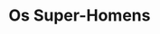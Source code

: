 ---
Numero: 156
title: Os Super-Homens
Autor: A E Van Vogt
Co-autor: 
Ano-de-Publicacao: 1970
Titulo-original: The Silkie
Tradutor: Eurico da Fonseca
Co-tradutor: 
Ano-de-edicao: 1969
alias: A-E-Van-Vogt
Autor2-alias: 
Tradutor1-alias: Eurico-da-Fonseca
Tradutor2-alias: 
Titulo-link: 156-Os-Super-Homens
Capa: Lima de Freitas
pags: 179
Capa-link: Lima-de-Freitas
---